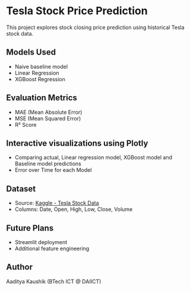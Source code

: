 # Tesla Stock Price Prediction

This project explores stock closing price prediction using historical Tesla stock data.

## Models Used
- Naive baseline model
- Linear Regression
- XGBoost Regression

## Evaluation Metrics
- MAE (Mean Absolute Error)
- MSE (Mean Squared Error)
- R² Score

## Interactive visualizations using Plotly
- Comparing actual, Linear regression model, XGBoost model and Baseline model predictions
- Error over Time for each Model 

## Dataset
- Source: [Kaggle - Tesla Stock Data](https://www.kaggle.com/datasets/jillanisofttech/tesla-stock-price) 
- Columns: Date, Open, High, Low, Close, Volume

## Future Plans
- Streamlit deployment
- Additional feature engineering

## Author
Aaditya Kaushik (BTech ICT @ DAIICT)
